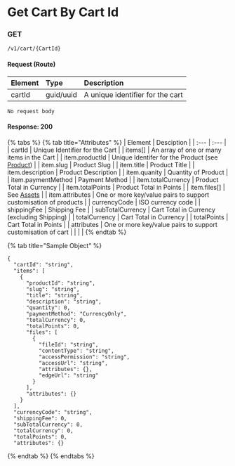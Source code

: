 # Get Cart By Cart Id

###  **GET**

```text
/v1/cart/{CartId}
```

#### Request \(Route\)

| Element | Type | Description |
| :--- | :--- | :--- |
| cartId | guid/uuid | A unique identifier for the cart |

```text
No request body
```

#### Response: 200

{% tabs %}
{% tab title="Attributes" %}
| Element | Desciption |
| :--- | :--- |
| cartId | Unique Identifier for the Cart |
| items\[\] | An array of one or many items in the Cart |
| item.productId | Unique Identifer for the Product \(see [Product](../../catalog-1/product.md)\) |
| item.slug | Product Slug |
| item.title | Product Title |
| item.description | Product Description |
| item.quanity | Quantity of Product |
| item.paymentMethod | Payment Method |
| item.totalCurrency | Product Total in Currency |
| item.totalPoints | Product Total in Points |
| item.files\[\] | See [Assets](../../assets-1/assets.md) |
| item.attributes | One or more key/value pairs to support customisation of products |
| currencyCode | ISO currency code |
| shippingFee | Shipping Fee |
| subTotalCurrency | Cart Total in Currency \(excluding Shipping\) |
| totalCurrency | Cart Total in Currency |
| totalPoints | Cart Total in Points |
| attributes | One or more key/value pairs to support customisation of cart |
|  |  |
{% endtab %}

{% tab title="Sample Object" %}
```text
{
  "cartId": "string",
  "items": [
    {
      "productId": "string",
      "slug": "string",
      "title": "string",
      "description": "string",
      "quantity": 0,
      "paymentMethod": "CurrencyOnly",
      "totalCurrency": 0,
      "totalPoints": 0,
      "files": [
        {
          "fileId": "string",
          "contentType": "string",
          "accessPermission": "string",
          "accessUrl": "string",
          "attributes": {},
          "edgeUrl": "string"
        }
      ],
      "attributes": {}
    }
  ],
  "currencyCode": "string",
  "shippingFee": 0,
  "subTotalCurrency": 0,
  "totalCurrency": 0,
  "totalPoints": 0,
  "attributes": {}

```
{% endtab %}
{% endtabs %}



